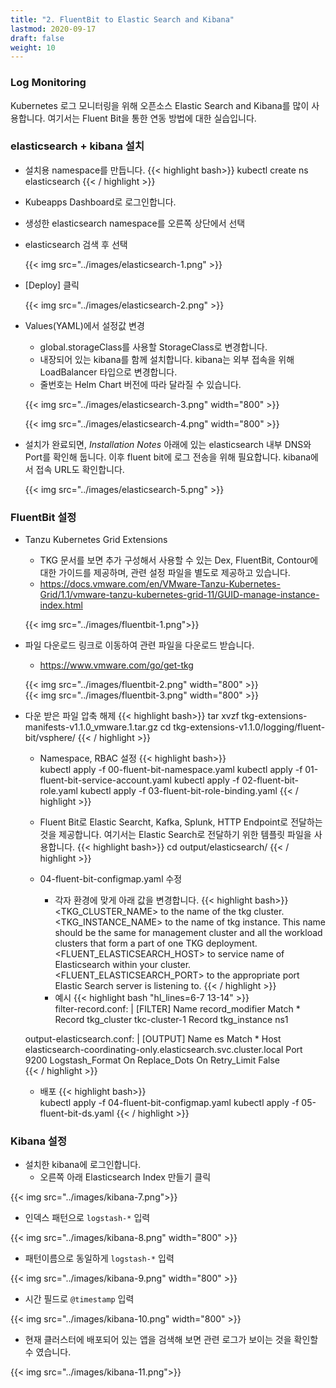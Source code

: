 ```yaml
---
title: "2. FluentBit to Elastic Search and Kibana"
lastmod: 2020-09-17
draft: false
weight: 10
---
```


### Log Monitoring
Kubernetes 로그 모니터링을 위해 오픈소스 Elastic Search and Kibana를 많이 사용합니다. 여기서는 Fluent Bit을 통한 연동 방법에 대한 실습입니다.


### elasticsearch + kibana 설치
- 설치용 namespace를 만듭니다.
{{< highlight bash>}}
kubectl create ns elasticsearch
{{< / highlight >}}

- Kubeapps Dashboard로 로그인합니다.

- 생성한 elasticsearch namespace를 오른쪽 상단에서 선택

- elasticsearch 검색 후 선택

  {{< img src="../images/elasticsearch-1.png" >}}   

- [Deploy] 클릭

  {{< img src="../images/elasticsearch-2.png" >}}    

- Values(YAML)에서 설정값 변경
  * global.storageClass를 사용할 StorageClass로 변경합니다.
  * 내장되어 있는 kibana를 함께 설치합니다. kibana는 외부 접속을 위해 LoadBalancer 타입으로 변경합니다.
  * 줄번호는 Helm Chart 버전에 따라 달라질 수 있습니다.

  {{< img src="../images/elasticsearch-3.png" width="800" >}}   

  {{< img src="../images/elasticsearch-4.png" width="800" >}}     

- 설치가 완료되면, *Installation Notes* 아래에 있는 elasticsearch 내부 DNS와 Port를 확인해 둡니다. 이후 fluent bit에 로그 전송을 위해 필요합니다. kibana에서 접속 URL도 확인합니다.

  {{< img src="../images/elasticsearch-5.png" >}}     


### FluentBit 설정

- Tanzu Kubernetes Grid Extensions
  * TKG 문서를 보면 추가 구성해서 사용할 수 있는 Dex, FluentBit, Contour에 대한 가이드를 제공하며, 관련 설정 파일을 별도로 제공하고 있습니다.
  * https://docs.vmware.com/en/VMware-Tanzu-Kubernetes-Grid/1.1/vmware-tanzu-kubernetes-grid-11/GUID-manage-instance-index.html

  {{< img src="../images/fluentbit-1.png">}}  

- 파일 다운로드 링크로 이동하여 관련 파일을 다운로드 받습니다.
  * https://www.vmware.com/go/get-tkg 

  {{< img src="../images/fluentbit-2.png" width="800" >}}    
  {{< img src="../images/fluentbit-3.png" width="800" >}}  

- 다운 받은 파일 압축 해제
{{< highlight bash>}}
tar xvzf tkg-extensions-manifests-v1.1.0_vmware.1.tar.gz
cd tkg-extensions-v1.1.0/logging/fluent-bit/vsphere/
{{< / highlight >}}

  * Namespace, RBAC 설정
{{< highlight bash>}}  
kubectl apply -f 00-fluent-bit-namespace.yaml
kubectl apply -f 01-fluent-bit-service-account.yaml
kubectl apply -f 02-fluent-bit-role.yaml
kubectl apply -f 03-fluent-bit-role-binding.yaml
{{< / highlight >}}

  * Fluent Bit로 Elastic Searcht, Kafka, Splunk, HTTP Endpoint로 전달하는 것을 제공합니다. 여기서는 Elastic Search로 전달하기 위한 템플릿 파일을 사용합니다.
{{< highlight bash>}}
cd output/elasticsearch/
{{< / highlight >}}

  * 04-fluent-bit-configmap.yaml 수정
    + 각자 환경에 맞게 아래 값을 변경합니다.
{{< highlight bash>}}  
<TKG_CLUSTER_NAME> to the name of the tkg cluster.
<TKG_INSTANCE_NAME> to the name of tkg instance. This name should be the same for management cluster and all the workload clusters that form a part of one TKG deployment.
<FLUENT_ELASTICSEARCH_HOST> to service name of Elasticsearch within your cluster.
<FLUENT_ELASTICSEARCH_PORT> to the appropriate port Elastic Search server is listening to.
{{< / highlight >}}
    + 예시
{{< highlight bash "hl_lines=6-7 13-14" >}}   
  filter-record.conf: |
    [FILTER]
        Name                record_modifier
        Match               *
        Record tkg_cluster  tkc-cluster-1
        Record tkg_instance ns1

  output-elasticsearch.conf: |
    [OUTPUT]
        Name            es
        Match           *
        Host            elasticsearch-coordinating-only.elasticsearch.svc.cluster.local
        Port            9200
        Logstash_Format On
        Replace_Dots    On
        Retry_Limit     False    
{{< / highlight >}}

  * 배포
{{< highlight bash>}}  
kubectl apply -f 04-fluent-bit-configmap.yaml
kubectl apply -f 05-fluent-bit-ds.yaml
{{< / highlight >}}


### Kibana 설정

- 설치한 kibana에 로그인합니다.
  * 오른쪽 아래 Elasticsearch Index 만들기 클릭

{{< img src="../images/kibana-7.png">}}   

- 인덱스 패턴으로 `logstash-*` 입력

{{< img src="../images/kibana-8.png" width="800" >}}     

- 패턴이름으로 동일하게 `logstash-*` 입력

{{< img src="../images/kibana-9.png" width="800" >}}    

- 시간 필드로 `@timestamp` 입력

{{< img src="../images/kibana-10.png" width="800" >}}    

- 현재 클러스터에 배포되어 있는 앱을 검색해 보면 관련 로그가 보이는 것을 확인할 수 였습니다.

{{< img src="../images/kibana-11.png">}}   
  
